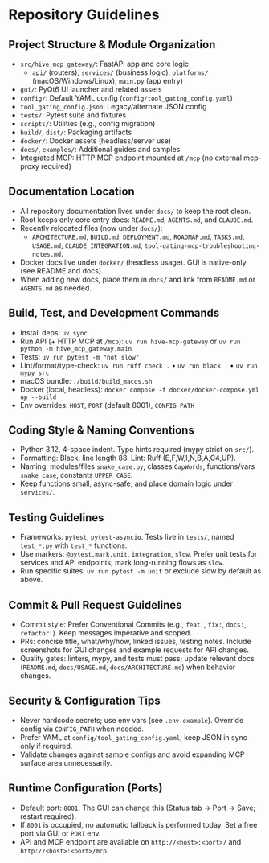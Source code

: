# Repository Guidelines

## Project Structure & Module Organization
- `src/hive_mcp_gateway/`: FastAPI app and core logic
  - `api/` (routers), `services/` (business logic), `platforms/` (macOS/Windows/Linux), `main.py` (app entry)
- `gui/`: PyQt6 UI launcher and related assets
- `config/`: Default YAML config (`config/tool_gating_config.yaml`)
- `tool_gating_config.json`: Legacy/alternate JSON config
- `tests/`: Pytest suite and fixtures
- `scripts/`: Utilities (e.g., config migration)
- `build/`, `dist/`: Packaging artifacts
- `docker/`: Docker assets (headless/server use)
- `docs/`, `examples/`: Additional guides and samples
- Integrated MCP: HTTP MCP endpoint mounted at `/mcp` (no external mcp-proxy required)

## Documentation Location
- All repository documentation lives under `docs/` to keep the root clean.
- Root keeps only core entry docs: `README.md`, `AGENTS.md`, and `CLAUDE.md`.
- Recently relocated files (now under `docs/`):
  - `ARCHITECTURE.md`, `BUILD.md`, `DEPLOYMENT.md`, `ROADMAP.md`, `TASKS.md`, `USAGE.md`, `CLAUDE_INTEGRATION.md`, `tool-gating-mcp-troubleshooting-notes.md`.
- Docker docs live under `docker/` (headless usage). GUI is native-only (see README and docs).
- When adding new docs, place them in `docs/` and link from `README.md` or `AGENTS.md` as needed.

## Build, Test, and Development Commands
- Install deps: `uv sync`
- Run API (+ HTTP MCP at `/mcp`): `uv run hive-mcp-gateway` or `uv run python -m hive_mcp_gateway.main`
- Tests: `uv run pytest -m "not slow"`
- Lint/format/type-check: `uv run ruff check .` • `uv run black .` • `uv run mypy src`
- macOS bundle: `./build/build_macos.sh`
- Docker (local, headless): `docker compose -f docker/docker-compose.yml up --build`
- Env overrides: `HOST`, `PORT` (default 8001), `CONFIG_PATH`

## Coding Style & Naming Conventions
- Python 3.12, 4-space indent. Type hints required (mypy strict on `src/`).
- Formatting: Black, line length 88. Lint: Ruff (E,F,W,I,N,B,A,C4,UP).
- Naming: modules/files `snake_case.py`, classes `CapWords`, functions/vars `snake_case`, constants `UPPER_CASE`.
- Keep functions small, async-safe, and place domain logic under `services/`.

## Testing Guidelines
- Frameworks: `pytest`, `pytest-asyncio`. Tests live in `tests/`, named `test_*.py` with `test_*` functions.
- Use markers: `@pytest.mark.unit`, `integration`, `slow`. Prefer unit tests for services and API endpoints; mark long-running flows as `slow`.
- Run specific suites: `uv run pytest -m unit` or exclude slow by default as above.

## Commit & Pull Request Guidelines
- Commit style: Prefer Conventional Commits (e.g., `feat:`, `fix:`, `docs:`, `refactor:`). Keep messages imperative and scoped.
- PRs: concise title, what/why/how, linked issues, testing notes. Include screenshots for GUI changes and example requests for API changes.
- Quality gates: linters, mypy, and tests must pass; update relevant docs (`README.md`, `docs/USAGE.md`, `docs/ARCHITECTURE.md`) when behavior changes.

## Security & Configuration Tips
- Never hardcode secrets; use env vars (see `.env.example`). Override config via `CONFIG_PATH` when needed.
- Prefer YAML at `config/tool_gating_config.yaml`; keep JSON in sync only if required.
- Validate changes against sample configs and avoid expanding MCP surface area unnecessarily.

## Runtime Configuration (Ports)
- Default port: `8001`. The GUI can change this (Status tab → Port → Save; restart required).
- If `8001` is occupied, no automatic fallback is performed today. Set a free port via GUI or `PORT` env.
- API and MCP endpoint are available on `http://<host>:<port>/` and `http://<host>:<port>/mcp`.
